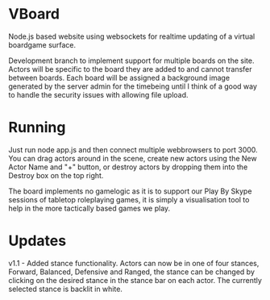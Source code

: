 VBoard
======

Node.js based website using websockets for realtime updating of a virtual boardgame surface.

Development branch to implement support for multiple boards on the site. Actors will be specific to the board they are added to and cannot transfer between boards. Each board will be assigned a background image generated by the server admin for the timebeing until I think of a good way to handle the security issues with allowing file upload.

Running
=======

Just run node app.js and then connect multiple webbrowsers to port 3000. You can drag actors around in the scene, create new actors using the New Actor Name and "+" button, or destroy actors by dropping them into the Destroy box on the top right.

The board implements no gamelogic as it is to support our Play By Skype sessions of tabletop roleplaying games, it is simply a visualisation tool to help in the more tactically based games we play.

Updates
=======
v1.1 - Added stance functionality. Actors can now be in one of four stances, Forward, Balanced, Defensive and Ranged, the stance can be changed by clicking on the desired stance in the stance bar on each actor. The currently selected stance is backlit in white.
